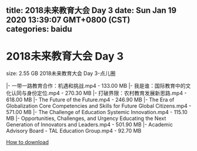 
title: 2018未来教育大会  Day 3
date: Sun Jan 19 2020 13:39:07 GMT+0800 (CST)    
categories: baidu
---

# 2018未来教育大会  Day 3
size: 2.55 GB
 2018未来教育大会 Day 3-点儿圈
 
|- 一带一路教育合作：机遇和挑战.mp4 - 133.00 MB
|- 我是谁：国际教育中的文化认同与身份定位.mp4 - 270.30 MB
|- 打破界限：农村教育发展新思路.mp4 - 618.00 MB
|- The Future of the Future.mp4 - 246.90 MB
|- The Era of Globalization Core Competencies and Skills for Future Global Citizens.mp4 - 571.00 MB
|- The Challenge of Education Systemic Innovation.mp4 - 115.10 MB
|- Opportunities, Challenges, and Urgency Educating the Next Generation of Innovators and Leaders.mp4 - 501.90 MB
|- Academic Advisory Board - TAL Education Group.mp4 - 92.70 MB

[How to download](https://bpcam.bemobtrk.com/go/2ceec3aa-1ca2-46d6-b9ff-aaa5c184517c?jno=1382)